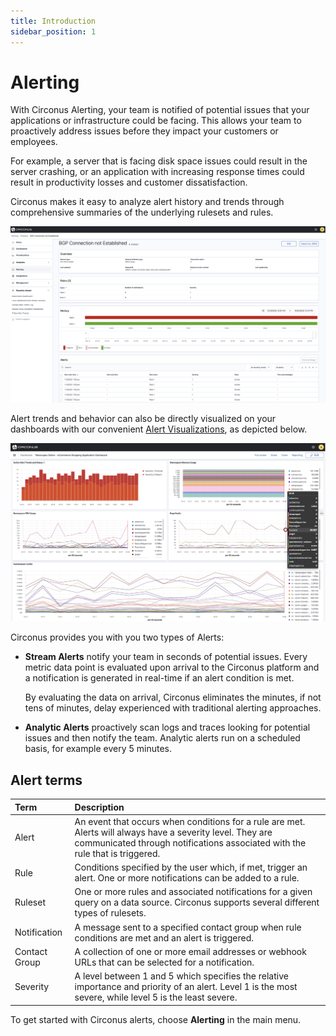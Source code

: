 ```yaml
---
title: Introduction
sidebar_position: 1
---
```


# Alerting

With Circonus Alerting, your team is notified of potential issues that your applications or infrastructure could be facing. This allows your team to proactively address issues before they impact your customers or employees.

For example, a server that is facing disk space issues could result in the server crashing, or an application with increasing response times could result in productivity losses and customer dissatisfaction.

Circonus makes it easy to analyze alert history and trends through comprehensive summaries of the underlying rulesets and rules.

![Example of Ruleset active alerts](../img/alerting-ruleset_active_alerts.png)

Alert trends and behavior can also be directly visualized on your dashboards with our convenient [Alert Visualizations](/circonus3/visualizations/alerts/), as depicted below.

![Circonus provides a true single pane of glass in its dashboards ](../img/dashboard-app_perf_alert.png)

Circonus provides you with you two types of Alerts:

- **Stream Alerts** notify your team in seconds of potential issues. Every metric data point is evaluated upon arrival to the Circonus platform and a notification is generated in real-time if an alert condition is met.

  By evaluating the data on arrival, Circonus eliminates the minutes, if not tens of minutes, delay experienced with traditional alerting approaches.

- **Analytic Alerts** proactively scan logs and traces looking for potential issues and then notify the team. Analytic alerts run on a scheduled basis, for example every 5 minutes.

## Alert terms

| Term          | Description                                                                                                                                                                                |
| :------------ | :----------------------------------------------------------------------------------------------------------------------------------------------------------------------------------------- |
| Alert         | An event that occurs when conditions for a rule are met. Alerts will always have a severity level. They are communicated through notifications associated with the rule that is triggered. |
| Rule          | Conditions specified by the user which, if met, trigger an alert. One or more notifications can be added to a rule.                                                                        |
| Ruleset       | One or more rules and associated notifications for a given query on a data source. Circonus supports several different types of rulesets.                                                  |
| Notification  | A message sent to a specified contact group when rule conditions are met and an alert is triggered.                                                                                        |
| Contact Group | A collection of one or more email addresses or webhook URLs that can be selected for a notification.                                                                                       |
| Severity      | A level between 1 and 5 which specifies the relative importance and priority of an alert. Level 1 is the most severe, while level 5 is the least severe.                                   |

To get started with Circonus alerts, choose **Alerting** in the main menu.
